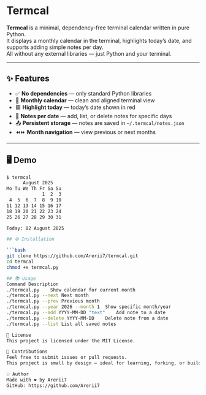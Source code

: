 # Termcal

**Termcal** is a minimal, dependency-free terminal calendar written in pure Python.  
It displays a monthly calendar in the terminal, highlights today’s date, and supports adding simple notes per day.  
All without any external libraries — just Python and your terminal.

---

## ✨ Features

- ✅ **No dependencies** — only standard Python libraries
- 📅 **Monthly calendar** — clean and aligned terminal view
- 🟥 **Highlight today** — today’s date shown in red
- 📝 **Notes per date** — add, list, or delete notes for specific days
- 📤 **Persistent storage** — notes are saved in `~/.termcal/notes.json`
- ⏪⏩ **Month navigation** — view previous or next months

---

## 🖥️ Demo

```bash
$ termcal
      August 2025
Mo Tu We Th Fr Sa Su
             1  2  3
 4  5  6  7  8  9 10
11 12 13 14 15 16 17
18 19 20 21 22 23 24
25 26 27 28 29 30 31

Today: 02 August 2025

## ⚙️ Installation

```bash
git clone https://github.com/Arerii7/termcal.git
cd termcal
chmod +x termcal.py

## 📚 Usage
Command	Description
./termcal.py	Show calendar for current month
./termcal.py --next	Next month
./termcal.py --prev	Previous month
./termcal.py --year 2026 --month 1	Show specific month/year
./termcal.py --add YYYY-MM-DD "text"	Add note to a date
./termcal.py --delete YYYY-MM-DD	Delete note from a date
./termcal.py --list	List all saved notes

📄 License
This project is licensed under the MIT License.

🤝 Contributions
Feel free to submit issues or pull requests.
This project is small by design — ideal for learning, forking, or building on top of.

💡 Author
Made with ❤️ by Arerii7
GitHub: https://github.com/Arerii7
